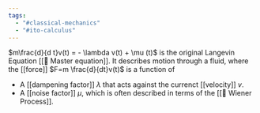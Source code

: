 ```yaml
---
tags:
  - "#classical-mechanics"
  - "#ito-calculus"
---
```

$m\frac{d}{d t}v(t) = - \lambda v(t) + \mu (t)$ is the original Langevin Equation [[📘 Master equation]]. It describes motion through a fluid, where the [[force]] $F=m \frac{d}{dt}v(t)$ is a function of
- A [[dampening factor]] $\lambda$ that acts against the currenct [[velocity]] $v$.
- A [[noise factor]] $\mu$, which is often described in terms of the [[📘 Wiener Process]].
